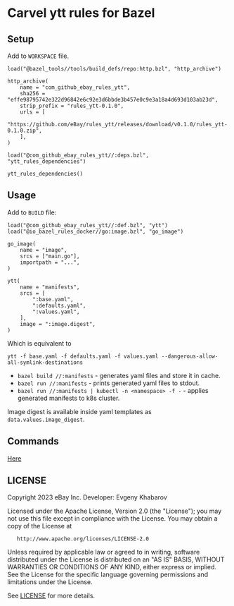 # Carvel ytt rules for Bazel

## Setup

Add to `WORKSPACE` file.
```starlark
load("@bazel_tools//tools/build_defs/repo:http.bzl", "http_archive")

http_archive(
    name = "com_github_ebay_rules_ytt",
    sha256 = "effe98795742e322d96842e6c92e3d6bbde3b457e0c9e3a18a4d693d103ab23d",
    strip_prefix = "rules_ytt-0.1.0",
    urls = [
        "https://github.com/eBay/rules_ytt/releases/download/v0.1.0/rules_ytt-0.1.0.zip",
    ],
)

load("@com_github_ebay_rules_ytt//:deps.bzl", "ytt_rules_dependencies")

ytt_rules_dependencies()
```

## Usage

Add to `BUILD` file:

```starlark
load("@com_github_ebay_rules_ytt//:def.bzl", "ytt")
load("@io_bazel_rules_docker//go:image.bzl", "go_image")

go_image(
    name = "image",
    srcs = ["main.go"],
    importpath = "...",
)

ytt(
    name = "manifests",
    srcs = [
        ":base.yaml",
        ":defaults.yaml",
        ":values.yaml",
    ],
    image = ":image.digest",
)
```

Which is equivalent to

```shell
ytt -f base.yaml -f defaults.yaml -f values.yaml --dangerous-allow-all-symlink-destinations
```

* `bazel build //:manifests` - generates yaml files and store it in cache.
* `bazel run //:manifests` - prints generated yaml files to stdout.
* `bazel run //:manifests | kubectl -n <namespace> -f -` - applies generated manifests to k8s cluster.

Image digest is available inside yaml templates as `data.values.image_digest`.

## Commands

[Here](./ytt.md)

## LICENSE

   Copyright 2023 eBay Inc. Developer: Evgeny Khabarov

   Licensed under the Apache License, Version 2.0 (the "License");
   you may not use this file except in compliance with the License.
   You may obtain a copy of the License at

       http://www.apache.org/licenses/LICENSE-2.0

   Unless required by applicable law or agreed to in writing, software
   distributed under the License is distributed on an "AS IS" BASIS,
   WITHOUT WARRANTIES OR CONDITIONS OF ANY KIND, either express or implied.
   See the License for the specific language governing permissions and
   limitations under the License.

   See [LICENSE](./LICENSE) for more details.
